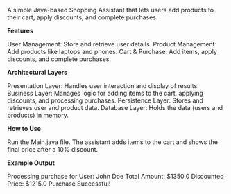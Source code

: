 A simple Java-based Shopping Assistant that lets users add products to their cart, apply discounts, and complete purchases.

**Features**

User Management: Store and retrieve user details.
Product Management: Add products like laptops and phones.
Cart & Purchase: Add items, apply discounts, and complete purchases.

**Architectural Layers**

Presentation Layer: Handles user interaction and display of results.
Business Layer: Manages logic for adding items to the cart, applying discounts, and processing purchases.
Persistence Layer: Stores and retrieves user and product data.
Database Layer: Holds the data (users and products) in memory.

**How to Use**

Run the Main.java file.
The assistant adds items to the cart and shows the final price after a 10% discount.

**Example Output**

Processing purchase for User: John Doe
Total Amount: $1350.0
Discounted Price: $1215.0
Purchase Successful!
